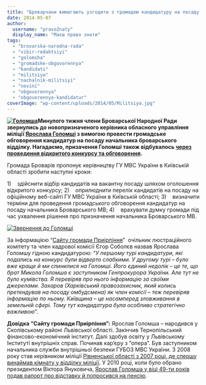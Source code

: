 ```yaml
---
title: "Броварчани вимагають узгодити з громадою кандидатуру на посаду начальника міліції"
date: 2014-05-07
author: 
  username: "pravoZnaty"
  display_name: "Маєш право знати"
tags: 
  - "brovarska-narodna-rada"
  - "vibir-redaktsiyi"
  - "golomsha"
  - "gromadske-obgovorennya"
  - "kandidati"
  - "militsiya"
  - "nachalnik-militsiyi"
  - "novini"
  - "obgovorennya"
  - "obgovorennya-kandidatur"
coverImage: "wp-content/uploads/2014/05/Militsiya.jpg"
---
```


**[![Голомша](https://mpz.brovary.org/wp-content/uploads/2014/05/Golomsha.jpg)](https://mpz.brovary.org/wp-content/uploads/2014/05/Golomsha.jpg)Минулого тижня члени Броварської Народної Ради звернулись до новопризначеного керівника обласного управління міліції [Ярослава Голомші](http://mvs.gov.ua/mvs/control/main/uk/publish/article/1025140) з вимогою провести громадське обговорення кандидатур на посаду начальника броварського відділку. Нагадаємо, призачення Голомші також відбувалось [через проведення відкритого конкурсу та обговорення](http://mvs.gov.ua/mvs/control/main/uk/publish/article/1030497).**

Громада Броварів пропонує керівництву ГУ МВС України в Київській області зробити наступні кроки:

1)    здійснити відбір кандидатів на вакантну посаду шляхом оголошення відкритого конкурсу; 2)    оприлюднити перелік кандидатів на посаду на офіційному веб-сайті ГУ МВС України в Київській області; 3)    визначити терміни для проведення громадського обговорення кандидатур на посаду начальника Броварського МВ; 4)    врахувати думку громади під час ухвалення рішення про призначення начальника Броварського МВ.

[![Звернення до Голомші](https://mpz.brovary.org/wp-content/uploads/2014/05/Zvernennya-do-Golomshi.jpg)](https://mpz.brovary.org/wp-content/uploads/2014/05/Zvernennya-do-Golomshi.jpg)

За інформацією “[Сайту громади Приірпіння](http://www.kotsubynske.com.ua/2014/04/18/%D0%BD%D0%BE%D0%B2%D0%B8%D0%B9-%D0%BE%D1%87%D1%96%D0%BB%D1%8C%D0%BD%D0%B8%D0%BA-%D0%BC%D1%96%D0%BB%D1%96%D1%86%D1%96%D1%97-%D0%BA%D0%B8%D1%97%D0%B2%D1%89%D0%B8%D0%BD%D0%B8-%D1%8F%D1%80%D0%BE/)”  очільник люстраційного комітету та член кадрової комісії Єгор Соболєв назвав Ярослава Голомшу гідною кандидатурою: “_У першому турі кандидатури, які подались на конкурс були відверто слабкими. У другому турі – було вже краще й ми спинилися на Голомші. Його єдиний недолік – це те, що брат Микола Голомша є заступником Генпрокурора України. Але тут не було кумівства. Я перевіряв про нього інформацію за своїми джерелами. Захаров (Харківський правозахисник, який колись претендував на посаду омбудсмена) як член комісії – теж перевіряв інформацію по ньому. Київщина – це насамперед зловживання в земельній сфері. Тому тут кандидатура була особливо стратегічно важливою_”.

**Довідка “Сайту громади Приірпіння”:** Ярослав Голомша – народився у Сколівському районі Львівської області. Закінчив Тернопільський фінансово-економічний інститут. Далі здобув освіту у Львівському Інституті внутрішніх справ. Починав кар’єру з “опера”. Був заступником начальника служби внутрішньої безпеки ГУБОЗ МВС України. З 2008 року став керівником міліції [Рівненської області з 2007 році, де спершу винаймав кімнату у відділку міліції](http://www.ogo.ua/articles/view/2008-12-11/15240.html). У 2010 році, коли було обрано президентом Віктора Януковича, [Ярослав Голомша у віці 49-ти років подав рапорт про відставку й попросився на пенсію](http://www.rivnepost.rv.ua/showarticle.php?art=023690).
